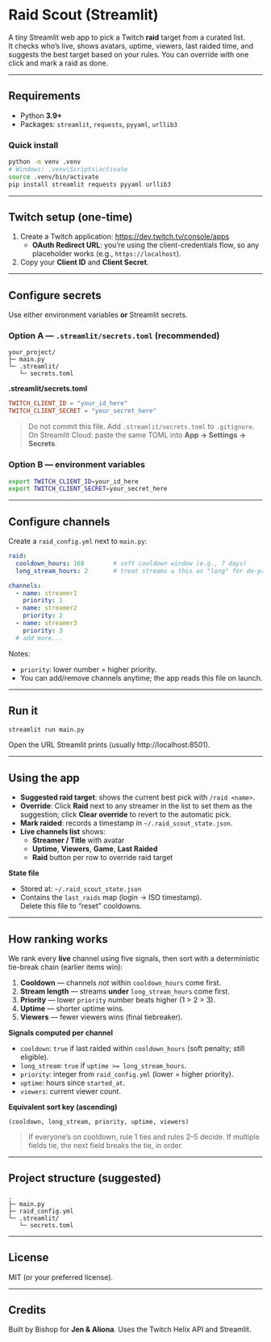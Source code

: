 # Raid Scout (Streamlit)

A tiny Streamlit web app to pick a Twitch **raid** target from a curated list.  
It checks who’s live, shows avatars, uptime, viewers, last raided time, and suggests the best target based on your rules. You can override with one click and mark a raid as done.

---
## Requirements

- Python **3.9+**
- Packages: `streamlit`, `requests`, `pyyaml`, `urllib3`

### Quick install

```bash
python -m venv .venv
# Windows: .venv\Scripts\activate
source .venv/bin/activate
pip install streamlit requests pyyaml urllib3
```

---

## Twitch setup (one-time)

1. Create a Twitch application: https://dev.twitch.tv/console/apps  
   - **OAuth Redirect URL**: you’re using the client-credentials flow, so any placeholder works (e.g., `https://localhost`).
2. Copy your **Client ID** and **Client Secret**.

---

## Configure secrets

Use either environment variables **or** Streamlit secrets.

### Option A — `.streamlit/secrets.toml` (recommended)

```
your_project/
├─ main.py
└─ .streamlit/
   └─ secrets.toml
```

**.streamlit/secrets.toml**
```toml
TWITCH_CLIENT_ID = "your_id_here"
TWITCH_CLIENT_SECRET = "your_secret_here"
```

> Do not commit this file. Add `.streamlit/secrets.toml` to `.gitignore`.  
> On Streamlit Cloud: paste the same TOML into **App → Settings → Secrets**.

### Option B — environment variables

```bash
export TWITCH_CLIENT_ID=your_id_here
export TWITCH_CLIENT_SECRET=your_secret_here
```

---

## Configure channels

Create a `raid_config.yml` next to `main.py`:

```yaml
raid:
  cooldown_hours: 168        # soft cooldown window (e.g., 7 days)
  long_stream_hours: 2       # treat streams ≥ this as "long" for de-prioritization

channels:
  - name: streamer1
    priority: 1
  - name: streamer2
    priority: 2
  - name: streamer3
    priority: 3
  # add more...
```

Notes:
- `priority`: lower number = higher priority.
- You can add/remove channels anytime; the app reads this file on launch.

---

## Run it

```bash
streamlit run main.py
```

Open the URL Streamlit prints (usually http://localhost:8501).

---

## Using the app

- **Suggested raid target**: shows the current best pick with `/raid <name>`.
- **Override**: Click **Raid** next to any streamer in the list to set them as the suggestion; click **Clear override** to revert to the automatic pick.
- **Mark raided**: records a timestamp in `~/.raid_scout_state.json`.
- **Live channels list** shows:
  - **Streamer / Title** with avatar
  - **Uptime**, **Viewers**, **Game**, **Last Raided**
  - **Raid** button per row to override raid target

**State file**
- Stored at: `~/.raid_scout_state.json`
- Contains the `last_raids` map (login → ISO timestamp).  
  Delete this file to “reset” cooldowns.

---

## How ranking works

We rank every **live** channel using five signals, then sort with a deterministic tie-break chain (earlier items win):

1. **Cooldown** — channels *not* within `cooldown_hours` come first.
2. **Stream length** — streams **under** `long_stream_hours` come first.
3. **Priority** — lower `priority` number beats higher (1 > 2 > 3).
4. **Uptime** — shorter uptime wins.
5. **Viewers** — fewer viewers wins (final tiebreaker).

**Signals computed per channel**

- `cooldown`: `true` if last raided within `cooldown_hours` (soft penalty; still eligible).
- `long_stream`: `true` if `uptime >= long_stream_hours`.
- `priority`: integer from `raid_config.yml` (lower = higher priority).
- `uptime`: hours since `started_at`.
- `viewers`: current viewer count.

**Equivalent sort key (ascending)**

```
(cooldown, long_stream, priority, uptime, viewers)
```

> If everyone’s on cooldown, rule 1 ties and rules 2–5 decide. If multiple fields tie, the next field breaks the tie, in order.

---
## Project structure (suggested)

```
.
├─ main.py
├─ raid_config.yml
└─ .streamlit/
   └─ secrets.toml
```

---

## License

MIT (or your preferred license).

---

## Credits

Built by Bishop for **Jen & Aliona**. Uses the Twitch Helix API and Streamlit.
